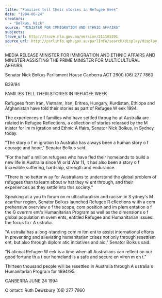 ```yaml
---
title: "Families tell their stories in Refugee Week"
date: "1994-06-24"
creators:
  - "Bolkus, Nick"
source: "MINISTER FOR IMMIGRATION AND ETHNIC AFFAIRS"
subjects:
trove_url: http://trove.nla.gov.au/version/211185391
source_url: http://parlinfo.aph.gov.au/parlInfo/search/display/display.w3p;query=Id%3A%22media/pressrel/A5R10%22
---
```


 MEDIA RELEASE MINISTER FOR IMMIGRATION AND ETHNIC  AFFAIRS AND MINISTER ASSISTING THE PRIME  MINISTER FOR MULTICULTURAL AFFAIRS

 Senator Nick Bolkus Parliament House Canberra ACT 2600  (06) 277 7860

 B39/94

 FAMILIES TELL THEIR STORIES IN REFUGEE WEEK

 Refugees from  Iran, Vietnam, Iran, Eritrea, Hungary, Kurdistan, Ethiopa and  Afghanistan have told their stories as part of Refugee W eek 1994.

 The experiences o f families who have settled throug ho ut Australia are related in  Refugee Reflections, a collection of stories released by the M inister for Im m igration  and Ethnic A ffairs, Senator Nick Bolkus, in Sydney today.

 "The story o f m igration to Australia has always been a human story o f courage  and hope," Senator Bolkus said.

 "For the half a million refugees who have fled their homelands to build a new  life  in Australia since W orld War 11, it has also been a story o f incredible suffering,  hardship, strength and endurance.

 "There is no better w ay for Australians to understand the global problem of  refugees than to learn about w hat they w ent through, and their experiences as  they settle into this society."

 Speaking at a you th forum  on m ulticulturalism  and racism in S ydney's M acarthur  region, Senator Bolkus launched Refugee R eflections w ith  a com prehensive  overview  o f the scope, com position and im plem entation o f the G overnm ent's  Humanitarian Program as well as the dimensions o f global population m ovem ents,  entitled Refugee and Humanitarian issues: the focus fo r A ustralia.

 "A ustralia has a long-standing com m itm ent to assist international efforts in  preventing and alleviating humanitarian crises not only through resettlem ent, but  also through diplom atic initiatives and aid," Senator Bolkus said.

 "N ational Refugee W eek is a time when all Australians can reflect on our good  fortune th a t our homeland is a safe and secure en viron m en t."

 Thirteen thousand people will be resettled in Australia through A ustralia's  Humanitarian Program for 1994/95.

 CANBERRA JUNE 24 1994

 C ontact: Ruth Dewsbury (06) 277 7860

